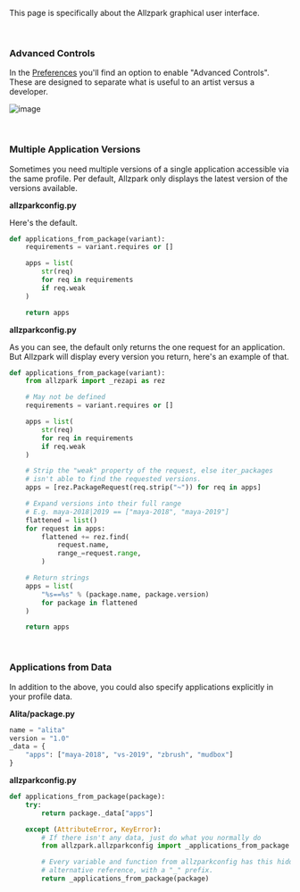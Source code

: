 This page is specifically about the Allzpark graphical user interface.

<br>

### Advanced Controls

In the [Preferences](#preferences) you'll find an option to enable "Advanced Controls". These are designed to separate what is useful to an artist versus a developer.

![image](https://user-images.githubusercontent.com/2152766/61855966-0bb36600-aeb9-11e9-8202-0bd9e6c98bed.png)

<br>

### Multiple Application Versions

Sometimes you need multiple versions of a single application accessible via the same profile. Per default, Allzpark only displays the latest version of the versions available.

**allzparkconfig.py**

Here's the default.

```py
def applications_from_package(variant):
    requirements = variant.requires or []

    apps = list(
        str(req)
        for req in requirements
        if req.weak
    )

    return apps
```

**allzparkconfig.py**

As you can see, the default only returns the one request for an application. But Allzpark will display every version you return, here's an example of that.

```py
def applications_from_package(variant):
    from allzpark import _rezapi as rez

    # May not be defined
    requirements = variant.requires or []

    apps = list(
        str(req)
        for req in requirements
        if req.weak
    )

    # Strip the "weak" property of the request, else iter_packages
    # isn't able to find the requested versions.
    apps = [rez.PackageRequest(req.strip("~")) for req in apps]

    # Expand versions into their full range
    # E.g. maya-2018|2019 == ["maya-2018", "maya-2019"]
    flattened = list()
    for request in apps:
        flattened += rez.find(
            request.name,
            range_=request.range,
        )

    # Return strings
    apps = list(
        "%s==%s" % (package.name, package.version)
        for package in flattened
    )

    return apps
```

<br>

### Applications from Data

In addition to the above, you could also specify applications explicitly in your profile data.

**Alita/package.py**

```py
name = "alita"
version = "1.0"
_data = {
    "apps": ["maya-2018", "vs-2019", "zbrush", "mudbox"]
}
```

**allzparkconfig.py**

```py
def applications_from_package(package):
    try:
        return package._data["apps"]

    except (AttributeError, KeyError):
        # If there isn't any data, just do what you normally do
        from allzpark.allzparkconfig import _applications_from_package

        # Every variable and function from allzparkconfig has this hidden
        # alternative reference, with a "_" prefix.
        return _applications_from_package(package)
```